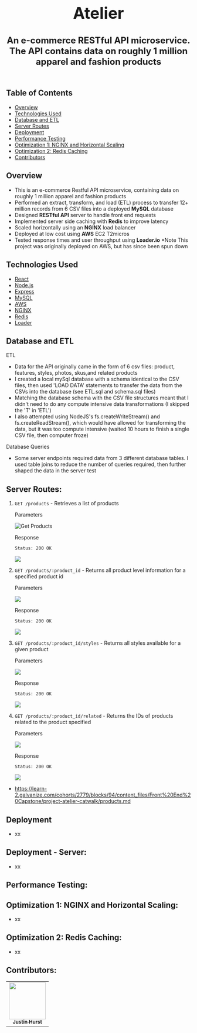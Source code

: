 <h1 align="center" style="font-size: 2.7rem;">Atelier</h1>

<h2 align="center" style="font-size: 1.5rem;">An e-commerce RESTful API microservice. The API contains data on roughly 1 million apparel and fashion products<br><br>



## Table of Contents

- [Overview](#Overview)
- [Technologies Used](#Technologies-Used)
- [Database and ETL](#Database-and-ETL)
- [Server Routes](#Server-Routes)
- [Deployment](#Deployment)
- [Performance Testing](#Performance-Testing)
- [Optimization 1: NGINX and Horizontal Scaling](#Optimization-1)
- [Optimization 2: Redis Caching](#Optimization-2)
- [Contributors](#Contributors)

## Overview
- This is an e-commerce Restful API microservice, containing data on roughly 1 million apparel and fashion products
- Performed an extract, transform, and load (ETL) process to transfer 12+ million records from 6 CSV files into a deployed **MySQL** database
- Designed **RESTful API** server to handle front end requests
- Implemented server side caching with **Redis** to improve latency
- Scaled horizontally using an **NGINX** load balancer
- Deployed at low cost using **AWS** EC2 T2micros
- Tested response times and user throughput using **Loader.io**
*Note This project was originally deployed on AWS, but has since been spun down

## Technologies Used
- [React](https://reactjs.org/)
- [Node.js](https://nodejs.org/en/)
- [Express](https://expressjs.com/)
- [MySQL](https://www.mysql.com/)
- [AWS](https://aws.amazon.com/)
- [NGINX](https://www.nginx.com/)
- [Redis](https://redis.io/)
- [Loader](https://loader.io/)

## Database and ETL
ETL
- Data for the API originally came in the form of 6 csv files: product, features, styles, photos, skus,and related products
- I created a local mySql database with a schema identical to the CSV files, then used 'LOAD DATA' statements to transfer the data from the CSVs into the database (see ETL.sql and schema.sql files)
- Matching the database schema with the CSV file structures meant that I didn't need to do any compute intensive data transformations (I skipped the 'T' in 'ETL')
- I also attempted using NodeJS's fs.createWriteStream() and fs.createReadStream(), which would have allowed for transforming the data, but it was too compute intensive (waited 10 hours to finish a single CSV file, then computer froze)

Database Queries
- Some server endpoints required data from 3 different database tables. I used table joins to reduce the number of queries required, then further shaped the data in the server
test


## Server Routes:

1. `GET /products` - Retrieves a list of products

    Parameters

    ![Get Products](images/get_products_params.png 'Get Products')

    Response

    `Status: 200 OK`

    ![](images/get_products_response.png)

2.  `GET /products/:product_id` - Returns all product level information for a specified product id

    Parameters

    ![](images/get_productID_params.png)

    Response

    `Status: 200 OK`

    ![](images/get_productID_response.png)
3. `GET /products/:product_id/styles` - Returns all styles available for a given product

    Parameters

    ![](images/get_productStyles_params.png)

    Response

    `Status: 200 OK`

    ![](images/get_productStyles_response.png)


4. `GET /products/:product_id/related` - Returns the IDs of products related to the product specified

    Parameters

    ![](images/get_related_params.png)

    Response

    `Status: 200 OK`

    ![](images/get_related_response.png)

- https://learn-2.galvanize.com/cohorts/2779/blocks/94/content_files/Front%20End%20Capstone/project-atelier-catwalk/products.md


## Deployment

- xx

## Deployment - Server:

- xx

## Performance Testing:


## Optimization 1: NGINX and Horizontal Scaling:
- xx

## Optimization 2: Redis Caching:
- xx

## Contributors:


<table>
  <tr>
    <td align="center"><a href="https://github.com/TN423"><img src="https://avatars.githubusercontent.com/u/80915187?v=4" width="100px;" alt=""/><br /><sub><b>Justin Hurst</b></sub></a><br /></td>
  </tr>
</table>
